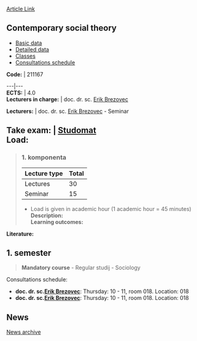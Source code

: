 [Article Link](https://www.fhs.hr/en/course/cst_b)

## Contemporary social theory
  * [Basic data](https://www.fhs.hr/en/course/cst_b#v1id-523764_842210_1_0 "Basic data")
  * [Detailed data](https://www.fhs.hr/en/course/cst_b#v1id-523764_842210_1_1 "Detailed data")
  * [Classes](https://www.fhs.hr/en/course/cst_b#v1id-523764_842210_1_2 "Classes")
  * [Consultations schedule](https://www.fhs.hr/en/course/cst_b#v1id-523764_842210_1_3 "Consultations schedule")


**Code:** |  211167  
  
---|---  
**ECTS:** |  4.0   
**Lecturers in charge:** |  doc. dr. sc. [Erik Brezovec](https://www.fhs.hr/staff/erik.brezovec)   
  
**Lecturers:** |  doc. dr. sc. [Erik Brezovec](https://www.fhs.hr/djelatnik/erik.brezovec) - Seminar  
  
**Take exam:** |  [Studomat](http://www.isvu.hr/studomat)  
**Load:**  
---  
> ### 1. komponenta
> | Lecture type | Total  
> ---|---  
> Lectures | 30  
> Seminar | 15  
> * Load is given in academic hour (1 academic hour = 45 minutes)   
**Description:**  
> **Learning outcomes:**  

  
**Literature:**  

  
**1. semester**  
---  
> **Mandatory course** - Regular studij - Sociology  
>   
Consultations schedule: 
  * **doc. dr. sc.[Erik Brezovec](https://www.fhs.hr/staff/erik.brezovec)**: 
Thursday: 10 - 11, room 018.
Location: 018 
  * **doc. dr. sc.[Erik Brezovec](https://www.fhs.hr/djelatnik/erik.brezovec)**: 
Thursday: 10 - 11, room 018.
Location: 018 


## News
[News archive](https://www.fhs.hr/en/course/cst_b?@=21cnt#news_120698 "News archive")
